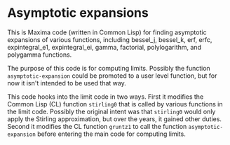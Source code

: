 # Asymptotic expansions

This is Maxima code (written in Common Lisp) for finding asymptotic expansions of various functions, including bessel_j, bessel_k, erf, erfc, expintegral_e1, expintegral_ei, gamma, factorial, polylogarithm, and polygamma functions. 

The purpose of this code is for computing limits. Possibly the function `asymptotic-expansion` could be promoted to a user level function, but for now it isn't intended to be used that way.

This code hooks into the limit code in two ways. First it modifies the Common Lisp (CL) function `stirling0`  that is called by various functions in the limit code. Possibly the original intent was that `stirling0` would only apply the Stirling approximation, but over the years, it gained other duties. Second it modifies the CL function `gruntz1` to call the function  `asymptotic-expansion` before entering the main code for computing limits.

